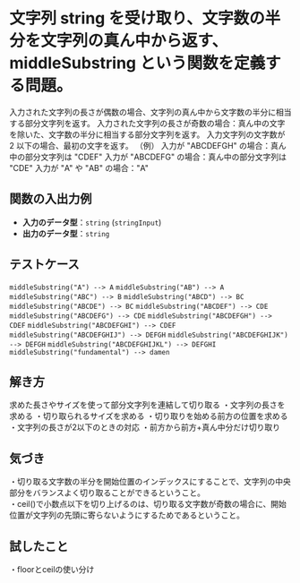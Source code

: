 # 文字列 string を受け取り、文字数の半分を文字列の真ん中から返す、middleSubstring という関数を定義する問題。
入力された文字列の長さが偶数の場合、文字列の真ん中から文字数の半分に相当する部分文字列を返す。
入力された文字列の長さが奇数の場合：真ん中の文字を除いた、文字数の半分に相当する部分文字列を返す。
入力文字列の文字数が 2 以下の場合、最初の文字を返す。
（例）
入力が "ABCDEFGH" の場合：真ん中の部分文字列は "CDEF" 
入力が "ABCDEFG" の場合：真ん中の部分文字列は "CDE"
入力が "A" や "AB" の場合："A"

## 関数の入出力例  
- **入力のデータ型**：`string` (`stringInput`)  
- **出力のデータ型**：`string`  

## テストケース  
`middleSubstring("A") --> A`
`middleSubstring("AB") --> A`
`middleSubstring("ABC") --> B`
`middleSubstring("ABCD") --> BC`
`middleSubstring("ABCDE") --> BC`
`middleSubstring("ABCDEF") --> CDE`
`middleSubstring("ABCDEFG") --> CDE`
`middleSubstring("ABCDEFGH") --> CDEF`
`middleSubstring("ABCDEFGHI") --> CDEF`
`middleSubstring("ABCDEFGHIJ") --> DEFGH`
`middleSubstring("ABCDEFGHIJK") --> DEFGH`
`middleSubstring("ABCDEFGHIJKL") --> DEFGHI`
`middleSubstring("fundamental") --> damen`

## 解き方
求めた長さやサイズを使って部分文字列を連結して切り取る
・文字列の長さを求める
・切り取られるサイズを求める
・切り取りを始める前方の位置を求める
・文字列の長さが2以下のときの対応
・前方から前方+真ん中分だけ切り取り

## 気づき
・切り取る文字数の半分を開始位置のインデックスにすることで、文字列の中央部分をバランスよく切り取ることができるということ。<br>
・ceil()で小数点以下を切り上げるのは、切り取る文字数が奇数の場合に、開始位置が文字列の先頭に寄らないようにするためであるということ。<br>

## 試したこと
・floorとceilの使い分け<br>

